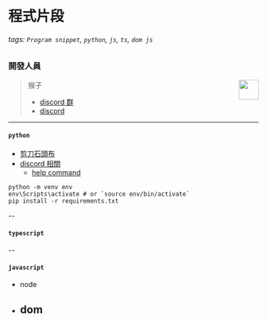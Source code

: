 # 程式片段

###### tags: `Program snippet`, `python`, `js`, `ts`, `dom js`

### 開發人員

> 猴子<img align="right" src="https://cdn.discordapp.com/avatars/688181698822799414/f6534feffc3f15cf439cb2fdd579aab5.webp?size=80"  height="auto" width="40px" >
>
> - <a href="https://discord.com/invite/rCZeuaucjf">discord 群</a>
> - [discord](https://discord.com/users/688181698822799414)

---

#### `python`

- [剪刀石頭布](./python/RockPaperScissors/README.md)
- [discord 相關](./python/discord)
  - [help command](./python/discord/helpCommand)

```cmd=
python -m venv env
env\Scripts\activate # or `source env/bin/activate`
pip install -r requirements.txt
```

--

#### `typescript`

--

#### `javascript`

- node
- ## dom
